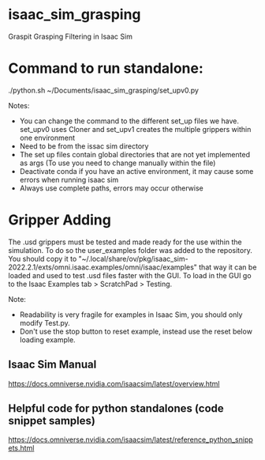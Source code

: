 # isaac_sim_grasping
Graspit Grasping Filtering in Isaac Sim

# Command to run standalone:
 ./python.sh ~/Documents/isaac_sim_grasping/set_upv0.py

Notes: 
- You can change the command to the different set_up files we have. set_upv0 uses Cloner and set_upv1 creates the multiple grippers within one environment
- Need to be from the issac sim directory
- The set up files contain global directories that are not yet implemented as args (To use you need to change manually within the file)
- Deactivate conda if you have an active environment, it may cause some errors when running isaac sim
- Always use complete paths, errors may occur otherwise

# Gripper Adding
The .usd grippers must be tested and made ready for the use within the simulation. To do so the user_examples folder was added to the repository. You should copy it to "~/.local/share/ov/pkg/isaac_sim-2022.2.1/exts/omni.isaac.examples/omni/isaac/examples" that way it can be loaded and used to test .usd files faster with the GUI. To load in the GUI go to the Isaac Examples tab >  ScratchPad > Testing.

Note:
- Readability is very fragile for examples in Isaac Sim, you should only modify Test.py.
- Don't use the stop button to reset example, instead use the reset below loading example.

## Isaac Sim Manual
https://docs.omniverse.nvidia.com/isaacsim/latest/overview.html

## Helpful code for python standalones (code snippet samples)
https://docs.omniverse.nvidia.com/isaacsim/latest/reference_python_snippets.html

